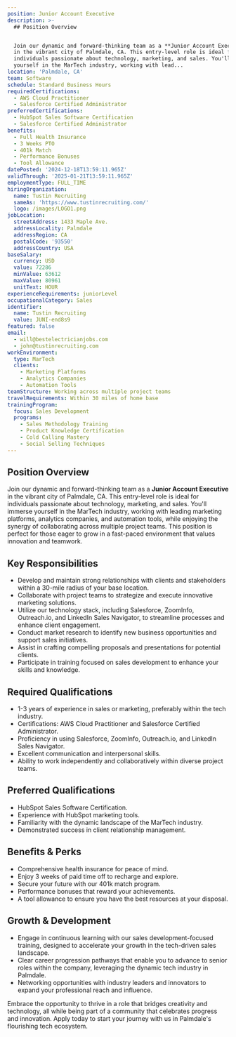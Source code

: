 ```yaml
---
position: Junior Account Executive
description: >-
  ## Position Overview


  Join our dynamic and forward-thinking team as a **Junior Account Executive**
  in the vibrant city of Palmdale, CA. This entry-level role is ideal for
  individuals passionate about technology, marketing, and sales. You'll immerse
  yourself in the MarTech industry, working with lead...
location: 'Palmdale, CA'
team: Software
schedule: Standard Business Hours
requiredCertifications:
  - AWS Cloud Practitioner
  - Salesforce Certified Administrator
preferredCertifications:
  - HubSpot Sales Software Certification
  - Salesforce Certified Administrator
benefits:
  - Full Health Insurance
  - 3 Weeks PTO
  - 401k Match
  - Performance Bonuses
  - Tool Allowance
datePosted: '2024-12-18T13:59:11.965Z'
validThrough: '2025-01-21T13:59:11.965Z'
employmentType: FULL_TIME
hiringOrganization:
  name: Tustin Recruiting
  sameAs: 'https://www.tustinrecruiting.com/'
  logo: /images/LOGO1.png
jobLocation:
  streetAddress: 1433 Maple Ave.
  addressLocality: Palmdale
  addressRegion: CA
  postalCode: '93550'
  addressCountry: USA
baseSalary:
  currency: USD
  value: 72286
  minValue: 63612
  maxValue: 80961
  unitText: HOUR
experienceRequirements: juniorLevel
occupationalCategory: Sales
identifier:
  name: Tustin Recruiting
  value: JUNI-end8s9
featured: false
email:
  - will@bestelectricianjobs.com
  - john@tustinrecruiting.com
workEnvironment:
  type: MarTech
  clients:
    - Marketing Platforms
    - Analytics Companies
    - Automation Tools
teamStructure: Working across multiple project teams
travelRequirements: Within 30 miles of home base
trainingProgram:
  focus: Sales Development
  programs:
    - Sales Methodology Training
    - Product Knowledge Certification
    - Cold Calling Mastery
    - Social Selling Techniques
---
```




## Position Overview

Join our dynamic and forward-thinking team as a **Junior Account Executive** in the vibrant city of Palmdale, CA. This entry-level role is ideal for individuals passionate about technology, marketing, and sales. You'll immerse yourself in the MarTech industry, working with leading marketing platforms, analytics companies, and automation tools, while enjoying the synergy of collaborating across multiple project teams. This position is perfect for those eager to grow in a fast-paced environment that values innovation and teamwork.

## Key Responsibilities

- Develop and maintain strong relationships with clients and stakeholders within a 30-mile radius of your base location.
- Collaborate with project teams to strategize and execute innovative marketing solutions.
- Utilize our technology stack, including Salesforce, ZoomInfo, Outreach.io, and LinkedIn Sales Navigator, to streamline processes and enhance client engagement.
- Conduct market research to identify new business opportunities and support sales initiatives.
- Assist in crafting compelling proposals and presentations for potential clients.
- Participate in training focused on sales development to enhance your skills and knowledge.

## Required Qualifications

- 1-3 years of experience in sales or marketing, preferably within the tech industry.
- Certifications: AWS Cloud Practitioner and Salesforce Certified Administrator.
- Proficiency in using Salesforce, ZoomInfo, Outreach.io, and LinkedIn Sales Navigator.
- Excellent communication and interpersonal skills.
- Ability to work independently and collaboratively within diverse project teams.

## Preferred Qualifications

- HubSpot Sales Software Certification.
- Experience with HubSpot marketing tools.
- Familiarity with the dynamic landscape of the MarTech industry.
- Demonstrated success in client relationship management.

## Benefits & Perks

- Comprehensive health insurance for peace of mind.
- Enjoy 3 weeks of paid time off to recharge and explore.
- Secure your future with our 401k match program.
- Performance bonuses that reward your achievements.
- A tool allowance to ensure you have the best resources at your disposal.

## Growth & Development

- Engage in continuous learning with our sales development-focused training, designed to accelerate your growth in the tech-driven sales landscape.
- Clear career progression pathways that enable you to advance to senior roles within the company, leveraging the dynamic tech industry in Palmdale.
- Networking opportunities with industry leaders and innovators to expand your professional reach and influence.

Embrace the opportunity to thrive in a role that bridges creativity and technology, all while being part of a community that celebrates progress and innovation. Apply today to start your journey with us in Palmdale's flourishing tech ecosystem.